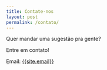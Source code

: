 ```yaml
---
title: Contate-nos
layout: post
permalink: /contato/
---
```


Quer mandar uma sugestão pra gente?

Entre em contato!

Email: <a href="mailto:{{site.email}}">{{site.email}}</a>